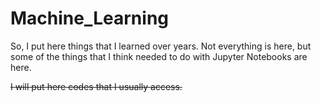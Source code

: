 # Machine_Learning
So, I put here things that I learned over years. Not everything is here, but some of the things that I think needed to do with Jupyter Notebooks are here. 

~~I will put here codes that I usually access.~~

